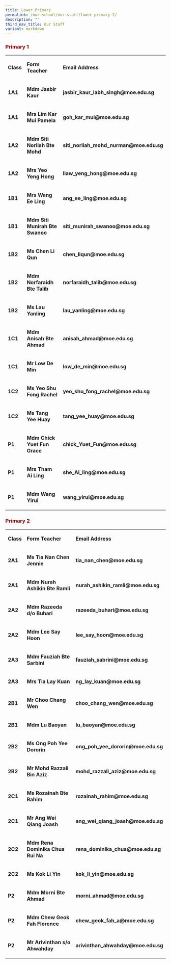```yaml
---
title: Lower Primary
permalink: /our-school/our-staff/lower-primary-2/
description: ""
third_nav_title: Our Staff
variant: markdown
---
```

<h3 style="text-align: justify;"><strong><span style="color: #800000;">Primary 1</span></strong></h3>
<table>
<tbody>
<tr>
<td rowspan="1" colspan="1">
<p><strong>Class</strong>
</p>
</td>
<td rowspan="1" colspan="1">
<p><strong>Form Teacher</strong>
</p>
</td>
<td rowspan="1" colspan="1">
<p><strong>Email Address</strong>
</p>
</td>
</tr>
<tr>
<td rowspan="1" colspan="1">
<p><strong>1A1</strong>
</p>
</td>
<td rowspan="1" colspan="1">
<p><strong>Mdm Jasbir Kaur</strong>
</p>
</td>
<td rowspan="1" colspan="1">
<p><strong>jasbir_kaur_labh_singh@moe.edu.sg</strong>
</p>
</td>
</tr>
<tr>
<td rowspan="1" colspan="1">
<p><strong>1A1</strong>
</p>
</td>
<td rowspan="1" colspan="1">
<p><strong>Mrs Lim Kar Mui Pamela</strong>
</p>
</td>
<td rowspan="1" colspan="1">
<p><strong>goh_kar_mui@moe.edu.sg</strong>
</p>
</td>
</tr>
<tr>
<td rowspan="1" colspan="1">
<p><strong>1A2</strong>
</p>
</td>
<td rowspan="1" colspan="1">
<p><strong>Mdm Siti Norliah Bte Mohd</strong>
</p>
</td>
<td rowspan="1" colspan="1">
<p><strong>siti_norliah_mohd_nurman@moe.edu.sg</strong>
</p>
</td>
</tr>
<tr>
<td rowspan="1" colspan="1">
<p><strong>1A2</strong>
</p>
</td>
<td rowspan="1" colspan="1">
<p><strong>Mrs Yeo Yeng Hong</strong>
</p>
</td>
<td rowspan="1" colspan="1">
<p><strong>liaw_yeng_hong@moe.edu.sg</strong>
</p>
</td>
</tr>
<tr>
<td rowspan="1" colspan="1">
<p><strong>1B1</strong>
</p>
</td>
<td rowspan="1" colspan="1">
<p><strong>Mrs Wang Ee Ling</strong>
</p>
</td>
<td rowspan="1" colspan="1">
<p><strong>ang_ee_ling@moe.edu.sg</strong>
</p>
</td>
</tr>
<tr>
<td rowspan="1" colspan="1">
<p><strong>1B1</strong>
</p>
</td>
<td rowspan="1" colspan="1">
<p><strong>Mdm Siti Munirah Bte Swanoo</strong>
</p>
</td>
<td rowspan="1" colspan="1">
<p><strong>siti_munirah_swanoo@moe.edu.sg</strong>
</p>
</td>
</tr>
<tr>
<td rowspan="1" colspan="1">
<p><strong>1B2</strong>
</p>
</td>
<td rowspan="1" colspan="1">
<p><strong>Ms Chen Li Qun</strong>
</p>
</td>
<td rowspan="1" colspan="1">
<p><strong>chen_liqun@moe.edu.sg</strong>
</p>
</td>
</tr>
<tr>
<td rowspan="1" colspan="1">
<p><strong>1B2</strong>
</p>
</td>
<td rowspan="1" colspan="1">
<p><strong>Mdm Norfaraidh Bte Talib</strong>
</p>
</td>
<td rowspan="1" colspan="1">
<p><strong>norfaraidh_talib@moe.edu.sg</strong>
</p>
</td>
</tr>
<tr>
<td rowspan="1" colspan="1">
<p><strong>1B2</strong>
</p>
</td>
<td rowspan="1" colspan="1">
<p><strong>Ms Lau Yanling</strong>
</p>
</td>
<td rowspan="1" colspan="1">
<p><strong>lau_yanling@moe.edu.sg</strong>
</p>
</td>
</tr>
<tr>
<td rowspan="1" colspan="1">
<p><strong>1C1</strong>
</p>
</td>
<td rowspan="1" colspan="1">
<p><strong>Mdm Anisah Bte Ahmad</strong>
</p>
</td>
<td rowspan="1" colspan="1">
<p><strong>anisah_ahmad@moe.edu.sg</strong>
</p>
</td>
</tr>
<tr>
<td rowspan="1" colspan="1">
<p><strong>1C1</strong>
</p>
</td>
<td rowspan="1" colspan="1">
<p><strong>Mr Low De Min</strong>
</p>
</td>
<td rowspan="1" colspan="1">
<p><strong>low_de_min@moe.edu.sg</strong>
</p>
</td>
</tr>
<tr>
<td rowspan="1" colspan="1">
<p><strong>1C2</strong>
</p>
</td>
<td rowspan="1" colspan="1">
<p><strong>Ms Yeo Shu Fong Rachel</strong>
</p>
</td>
<td rowspan="1" colspan="1">
<p><strong>yeo_shu_fong_rachel@moe.edu.sg</strong>
</p>
</td>
</tr>
<tr>
<td rowspan="1" colspan="1">
<p><strong>1C2</strong>
</p>
</td>
<td rowspan="1" colspan="1">
<p><strong>Ms Tang Yee Huay</strong>
</p>
</td>
<td rowspan="1" colspan="1">
<p><strong>tang_yee_huay@moe.edu.sg</strong>
</p>
</td>
</tr>
<tr>
<td rowspan="1" colspan="1">
<p><strong>P1</strong>
</p>
</td>
<td rowspan="1" colspan="1">
<p><strong>Mdm Chick Yuet Fun Grace</strong>
</p>
</td>
<td rowspan="1" colspan="1">
<p><strong>chick_Yuet_Fun@moe.edu.sg</strong>
</p>
</td>
</tr>
<tr>
<td rowspan="1" colspan="1">
<p><strong>P1</strong>
</p>
</td>
<td rowspan="1" colspan="1">
<p><strong>Mrs Tham Ai Ling</strong>
</p>
</td>
<td rowspan="1" colspan="1">
<p><strong>she_Ai_ling@moe.edu.sg</strong>
</p>
</td>
</tr>
<tr>
<td rowspan="1" colspan="1">
<p><strong>P1</strong>
</p>
</td>
<td rowspan="1" colspan="1">
<p><strong>Mdm Wang Yirui</strong>
</p>
</td>
<td rowspan="1" colspan="1">
<p><strong>wang_yirui@moe.edu.sg</strong>
</p>
</td>
</tr>
</tbody>
</table>
<h3 style="text-align: justify;"><strong><span style="color: #800000;">Primary 2</span></strong></h3>
<table>
<tbody>
<tr>
<td rowspan="1" colspan="1">
<p><strong>Class</strong>
</p>
</td>
<td rowspan="1" colspan="1">
<p><strong>Form Teacher</strong>
</p>
</td>
<td rowspan="1" colspan="1">
<p><strong>Email Address</strong>
</p>
</td>
</tr>
<tr>
<td rowspan="1" colspan="1">
<p><strong>2A1</strong>
</p>
</td>
<td rowspan="1" colspan="1">
<p><strong>Ms Tia Nan Chen Jennie</strong>
</p>
</td>
<td rowspan="1" colspan="1">
<p><strong>tia_nan_chen@moe.edu.sg</strong>
</p>
</td>
</tr>
<tr>
<td rowspan="1" colspan="1">
<p><strong>2A1</strong>
</p>
</td>
<td rowspan="1" colspan="1">
<p><strong>Mdm Nurah Ashikin Bte Ramli</strong>
</p>
</td>
<td rowspan="1" colspan="1">
<p><strong>nurah_ashikin_ramli@moe.edu.sg</strong>
</p>
</td>
</tr>
<tr>
<td rowspan="1" colspan="1">
<p><strong>2A2</strong>
</p>
</td>
<td rowspan="1" colspan="1">
<p><strong>Mdm Razeeda d/o Buhari</strong>
</p>
</td>
<td rowspan="1" colspan="1">
<p><strong>razeeda_buhari@moe.edu.sg</strong>
</p>
</td>
</tr>
<tr>
<td rowspan="1" colspan="1">
<p><strong>2A2</strong>
</p>
</td>
<td rowspan="1" colspan="1">
<p><strong>Mdm Lee Say Hoon</strong>
</p>
</td>
<td rowspan="1" colspan="1">
<p><strong>lee_say_hoon@moe.edu.sg</strong>
</p>
</td>
</tr>
<tr>
<td rowspan="1" colspan="1">
<p><strong>2A3</strong>
</p>
</td>
<td rowspan="1" colspan="1">
<p><strong>Mdm Fauziah Bte Sarbini</strong>
</p>
</td>
<td rowspan="1" colspan="1">
<p><strong>fauziah_sabrini@moe.edu.sg</strong>
</p>
</td>
</tr>
<tr>
<td rowspan="1" colspan="1">
<p><strong>2A3</strong>
</p>
</td>
<td rowspan="1" colspan="1">
<p><strong>Mrs Tia Lay Kuan</strong>
</p>
</td>
<td rowspan="1" colspan="1">
<p><strong>ng_lay_kuan@moe.edu.sg</strong>
</p>
</td>
</tr>
<tr>
<td rowspan="1" colspan="1">
<p><strong>2B1</strong>
</p>
</td>
<td rowspan="1" colspan="1">
<p><strong>Mr Choo Chang Wen</strong>
</p>
</td>
<td rowspan="1" colspan="1">
<p><strong>choo_chang_wen@moe.edu.sg</strong>
</p>
</td>
</tr>
<tr>
<td rowspan="1" colspan="1">
<p><strong>2B1</strong>
</p>
</td>
<td rowspan="1" colspan="1">
<p><strong>Mdm Lu Baoyan</strong>
</p>
</td>
<td rowspan="1" colspan="1">
<p><strong>lu_baoyan@moe.edu.sg</strong>
</p>
</td>
</tr>
<tr>
<td rowspan="1" colspan="1">
<p><strong>2B2</strong>
</p>
</td>
<td rowspan="1" colspan="1">
<p><strong>Ms Ong Poh Yee Dororin</strong>
</p>
</td>
<td rowspan="1" colspan="1">
<p><strong>ong_poh_yee_dororin@moe.edu.sg</strong>
</p>
</td>
</tr>
<tr>
<td rowspan="1" colspan="1">
<p><strong>2B2</strong>
</p>
</td>
<td rowspan="1" colspan="1">
<p><strong>Mr Mohd Razzali Bin Aziz</strong>
</p>
</td>
<td rowspan="1" colspan="1">
<p><strong>mohd_razzali_aziz@moe.edu.sg</strong>
</p>
</td>
</tr>
<tr>
<td rowspan="1" colspan="1">
<p><strong>2C1</strong>
</p>
</td>
<td rowspan="1" colspan="1">
<p><strong>Ms Rozainah Bte Rahim</strong>
</p>
</td>
<td rowspan="1" colspan="1">
<p><strong>rozainah_rahim@moe.edu.sg</strong>
</p>
</td>
</tr>
<tr>
<td rowspan="1" colspan="1">
<p><strong>2C1</strong>
</p>
</td>
<td rowspan="1" colspan="1">
<p><strong>Mr Ang Wei Qiang Joash</strong>
</p>
</td>
<td rowspan="1" colspan="1">
<p><strong>ang_wei_qiang_joash@moe.edu.sg</strong>
</p>
</td>
</tr>
<tr>
<td rowspan="1" colspan="1">
<p><strong>2C2</strong>
</p>
</td>
<td rowspan="1" colspan="1">
<p><strong>Mdm Rena Dominika Chua Rui Na</strong>
</p>
</td>
<td rowspan="1" colspan="1">
<p><strong>rena_dominika_chua@moe.edu.sg</strong>
</p>
</td>
</tr>
<tr>
<td rowspan="1" colspan="1">
<p><strong>2C2</strong>
</p>
</td>
<td rowspan="1" colspan="1">
<p><strong>Ms Kok Li Yin</strong>
</p>
</td>
<td rowspan="1" colspan="1">
<p><strong>kok_li_yin@moe.edu.sg</strong>
</p>
</td>
</tr>
<tr>
<td rowspan="1" colspan="1">
<p><strong>P2</strong>
</p>
</td>
<td rowspan="1" colspan="1">
<p><strong>Mdm Morni Bte Ahmad</strong>
</p>
</td>
<td rowspan="1" colspan="1">
<p><strong>morni_ahmad@moe.edu.sg</strong>
</p>
</td>
</tr>
<tr>
<td rowspan="1" colspan="1">
<p><strong>P2</strong>
</p>
</td>
<td rowspan="1" colspan="1">
<p><strong>Mdm Chew Geok Fah Florence</strong>
</p>
</td>
<td rowspan="1" colspan="1">
<p><strong>chew_geok_fah_a@moe.edu.sg</strong>
</p>
</td>
</tr>
<tr>
<td rowspan="1" colspan="1">
<p><strong>P2</strong>
</p>
</td>
<td rowspan="1" colspan="1">
<p><strong>Mr Arivinthan s/o Ahwahday</strong>
</p>
</td>
<td rowspan="1" colspan="1">
<p><strong>arivinthan_ahwahday@moe.edu.sg</strong>
</p>
</td>
</tr>
</tbody>
</table>
<p></p>
